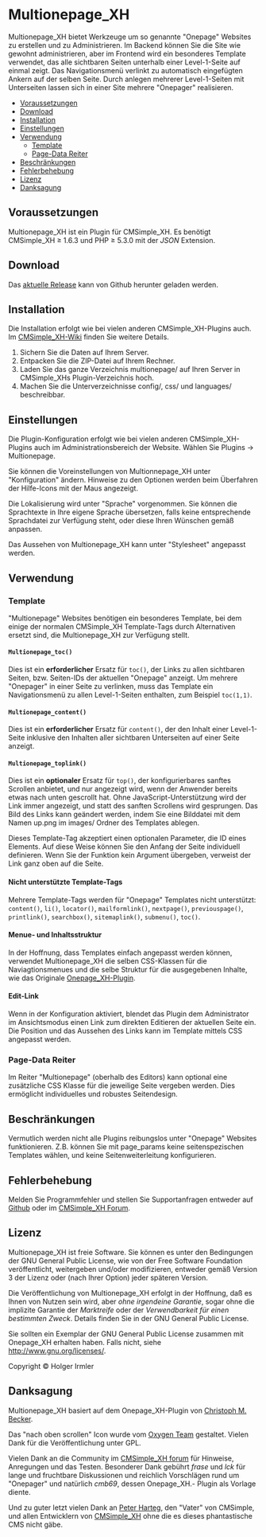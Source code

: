 # Multionepage\_XH

Multionepage\_XH bietet Werkzeuge um so genannte "Onepage" Websites zu
erstellen und zu Administrieren. Im Backend können Sie die Site wie
gewohnt administrieren, aber im Frontend wird ein besonderes Template
verwendet, das alle sichtbaren Seiten unterhalb einer Level-1-Seite auf einmal 
zeigt. Das Navigationsmenü verlinkt zu automatisch eingefügten Ankern auf der 
selben Seite. Durch anlegen mehrerer Level-1-Seiten mit Unterseiten lassen
sich in einer Site mehrere "Onepager" realisieren.

  - [Voraussetzungen](#voraussetzungen)
  - [Download](#download)
  - [Installation](#installation)
  - [Einstellungen](#einstellungen)
  - [Verwendung](#verwendung)
      - [Template](#template)
      - [Page-Data Reiter](#page-data-reiter)
  - [Beschränkungen](#beschränkungen)
  - [Fehlerbehebung](#fehlerbehebung)
  - [Lizenz](#lizenz)
  - [Danksagung](#danksagung)

## Voraussetzungen

Multionepage\_XH ist ein Plugin für CMSimple\_XH. Es benötigt CMSimple\_XH ≥
1.6.3 und PHP ≥ 5.3.0 mit der *JSON* Extension.

## Download

Das [aktuelle Release](https://github.com/tn03/multionepage_xh/releases/latest)
kann von Github herunter geladen werden.

## Installation

Die Installation erfolgt wie bei vielen anderen CMSimple\_XH-Plugins
auch. Im
[CMSimple\_XH-Wiki](https://wiki.cmsimple-xh.org/doku.php/de:installation#plugins)
finden Sie weitere Details.

1.  Sichern Sie die Daten auf Ihrem Server.
2.  Entpacken Sie die ZIP-Datei auf Ihrem Rechner.
3.  Laden Sie das ganze Verzeichnis multionepage/ auf Ihren Server in
    CMSimple\_XHs Plugin-Verzeichnis hoch.
4.  Machen Sie die Unterverzeichnisse config/, css/ und languages/
    beschreibbar.

## Einstellungen

Die Plugin-Konfiguration erfolgt wie bei vielen anderen
CMSimple\_XH-Plugins auch im Administrationsbereich der Website. Wählen
Sie Plugins → Multionepage.

Sie können die Voreinstellungen von Multionnepage\_XH unter "Konfiguration"
ändern. Hinweise zu den Optionen werden beim Überfahren der Hilfe-Icons
mit der Maus angezeigt.

Die Lokalisierung wird unter "Sprache" vorgenommen. Sie können die
Sprachtexte in Ihre eigene Sprache übersetzen, falls keine entsprechende
Sprachdatei zur Verfügung steht, oder diese Ihren Wünschen gemäß
anpassen.

Das Aussehen von Multionepage\_XH kann unter "Stylesheet" angepasst werden.

## Verwendung

### Template

"Multionepage" Websites benötigen ein besonderes Template, bei dem einige der
normalen CMSimple\_XH Template-Tags durch Alternativen ersetzt sind, die
Multionepage\_XH zur Verfügung stellt.

#### `Multionepage_toc()`

Dies ist ein **erforderlicher** Ersatz für `toc()`, der Links zu allen
sichtbaren Seiten, bzw. Seiten-IDs der aktuellen "Onepage" anzeigt.
Um mehrere "Onepager" in einer Seite zu verlinken, muss das Template
ein Navigationsmenü zu allen Level-1-Seiten enthalten, zum Beispiel
`toc(1,1)`.

#### `Multionepage_content()`

Dies ist ein **erforderlicher** Ersatz für `content()`, der den Inhalt einer
Level-1-Seite inklusive den Inhalten aller sichtbaren Unterseiten 
auf einer Seite anzeigt.

#### `Multionepage_toplink()`

Dies ist ein **optionaler** Ersatz für `top()`, der konfigurierbares sanftes
Scrollen anbietet, und nur angezeigt wird, wenn der Anwender bereits
etwas nach unten gescrollt hat. Ohne JavaScript-Unterstützung wird der
Link immer angezeigt, und statt des sanften Scrollens wird gesprungen.
Das Bild des Links kann geändert werden, indem Sie eine Bilddatei mit
dem Namen up.png im images/ Ordner des Templates ablegen.

Dieses Template-Tag akzeptiert einen optionalen Parameter, die ID eines
Elements. Auf diese Weise können Sie den Anfang der Seite individuell
definieren. Wenn Sie der Funktion kein Argument übergeben, verweist der
Link ganz oben auf die Seite.

#### Nicht unterstützte Template-Tags

Mehrere Template-Tags werden für "Onepage" Templates nicht unterstützt:
`content()`, `li()`, `locator()`, `mailformlink()`, `nextpage()`, `previouspage()`,
`printlink()`, `searchbox()`, `sitemaplink()`, `submenu()`, `toc()`.

#### Menue- und Inhaltsstruktur

In der Hoffnung, dass Templates einfach angepasst werden können, verwendet
Multionepage\_XH die selben CSS-Klassen für die Naviagtionsmenues
und die selbe Struktur für die ausgegebenen Inhalte, wie das Originale
[Onepage\_XH-Plugin](https://github.com/cmb69/onepage_xh).

#### Edit-Link

Wenn in der Konfiguration aktiviert, blendet das Plugin dem Administrator
im Ansichtsmodus einen Link zum direkten Editieren der aktuellen
Seite ein. Die Position und das Aussehen des Links kann im Template
mittels CSS angepasst werden.

### Page-Data Reiter

Im Reiter "Multionepage" (oberhalb des Editors) kann optional eine
zusätzliche CSS Klasse für die jeweilige Seite vergeben werden. Dies
ermöglicht individuelles und robustes Seitendesign.

## Beschränkungen

Vermutlich werden nicht alle Plugins reibungslos unter "Onepage"
Websites funktionieren. Z.B. können Sie mit page\_params keine
seitenspezischen Templates wählen, und keine Seitenweiterleitung
konfigurieren.

## Fehlerbehebung

Melden Sie Programmfehler und stellen Sie Supportanfragen entweder auf [Github](https://github.com/tn03/multionepage_xh/issues)
oder im [CMSimple_XH Forum](https://cmsimpleforum.com/).

## Lizenz

Multionepage\_XH ist freie Software. Sie können es unter den Bedingungen
der GNU General Public License, wie von der Free Software Foundation
veröffentlicht, weitergeben und/oder modifizieren, entweder gemäß
Version 3 der Lizenz oder (nach Ihrer Option) jeder späteren Version.

Die Veröffentlichung von Multionepage\_XH erfolgt in der Hoffnung, daß es
Ihnen von Nutzen sein wird, aber *ohne irgendeine Garantie*, sogar ohne
die implizite Garantie der *Marktreife* oder der *Verwendbarkeit für einen
bestimmten Zweck*. Details finden Sie in der GNU General Public License.

Sie sollten ein Exemplar der GNU General Public License zusammen mit
Onepage\_XH erhalten haben. Falls nicht, siehe
<http://www.gnu.org/licenses/>.

Copyright © Holger Irmler

## Danksagung

Multionepage\_XH basiert auf dem Onepage\_XH-Plugin von 
[Christoph M. Becker](https://github.com/cmb69/onepage_xh).

Das "nach oben scrollen" Icon wurde vom [Oxygen
Team](http://www.iconarchive.com/show/oxygen-icons-by-oxygen-icons.org.html)
gestaltet. Vielen Dank für die Veröffentlichung unter GPL.

Vielen Dank an die Community im [CMSimple\_XH
forum](http://www.cmsimpleforum.com/) für Hinweise, Anregungen und das
Testen. Besonderer Dank gebührt *frase* und *lck* für lange und fruchtbare 
Diskussionen und reichlich Vorschlägen rund um "Onepager" und natürlich 
*cmb69*, dessen Onepage_XH.- Plugin als Vorlage diente.

Und zu guter letzt vielen Dank an [Peter Harteg](http://www.harteg.dk/),
den "Vater" von CMSimple, und allen Entwicklern von
[CMSimple\_XH](http://www.cmsimple-xh.org/de/) ohne die es dieses
phantastische CMS nicht gäbe.

